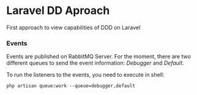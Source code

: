 # Laravel DD Aproach

First approach to view capabilities of DDD on Laravel
### Events
Events are published on RabbitMQ Server. For the moment, there are two different queues
to send the event information: _Debugger_ and _Default_.

To run the listeners to the events, you need to execute in shell: 

`php artisan queue:work --queue=debugger,default`
